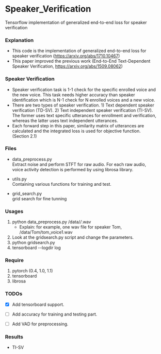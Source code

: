 # Speaker_Verification
Tensorflow implementation of generalized end-to-end loss for speaker verification

### Explanation
- This code is the implementation of generalized end-to-end loss for speaker verification (https://arxiv.org/abs/1710.10467)
- This paper improved the previous work (End-to-End Text-Dependent Speaker Verification, https://arxiv.org/abs/1509.08062)

### Speaker Verification
- Speaker verification task is 1-1 check for the specific enrolled voice and the new voice. This task needs higher accuracy than speaker identification which is N-1 check for N enrolled voices and a new voice. 
- There are two types of speaker verification. 1) Text dependent speaker verification (TD-SV). 2) Text independent speaker verification (TI-SV). The former uses text specific utterances for enrollment and verification, whereas the latter uses text independent utterances.
- Each forward step in this paper, similarity matrix of utterances are calculated and the integrated loss is used for objective function. (Section 2.1)


### Files
- data_preprocess.py  
Extract noise and perform STFT for raw audio. For each raw audio, voice activity detection is performed by using librosa library.

- utils.py   
Containing various functions for training and test.  

- grid_search.py  
grid search for fine tunning

### Usages
1. python data_preprocess.py /data/*/*.wav
   - Explain: for example, one wav file for speaker Tom, /data/Tom/tom_voice1.wav
2. Look at the gridsearch.py script and change the parameters.
3. python gridsearch.py
4. tensorboard --logdir log

### Require
1. pytorch (0.4, 1.0, 1.1)
2. tensorboard
3. librosa

### TODOs
- [x] Add tensorboard support.
- [ ] Add accuracy for training and testing part.
- [ ] Add VAD for preprocessing.


### Results
- TI-SV
